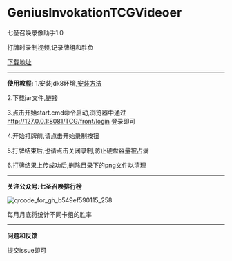 # GeniusInvokationTCGVideoer
七圣召唤录像助手1.0

打牌时录制视频,记录牌组和胜负

[下载地址](http://cdn-js.geniusinvokationtcg.cc/release/release0117.zip)
  
***
**使用教程:**
1.安装jdk8环境,[安装方法](https://blog.csdn.net/qq_35160479/article/details/120685795)

2.下载jar文件,链接

3.点击开始start.cmd命令启动,浏览器中通过 http://127.0.0.1:8081/TCG/front/login
登录即可

4.开始打牌前,请点击开始录制按钮

5.打牌结束后,也请点击关闭录制,防止硬盘容量被占满

6.打牌结果上传成功后,删除目录下的png文件以清理

***
**关注公众号:七圣召唤排行榜**

![qrcode_for_gh_b549ef590115_258](https://user-images.githubusercontent.com/3366494/212618211-3b767b27-529d-40d4-bc45-91a4336eba59.jpg)

每月月底将统计不同卡组的胜率

***
**问题和反馈**

提交issue即可

